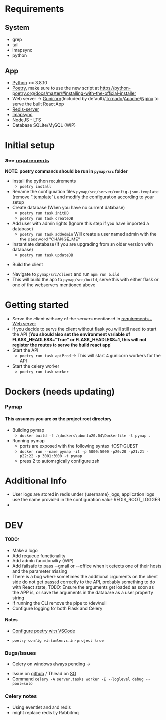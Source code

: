 # Requirements

## System
* grep
* tail
* imapsync
* python

## App
* [Python](https://www.python.org/) >= 3.8.10
* [Poetry](https://python-poetry.org/), make sure to use the new script at https://python-poetry.org/docs/master/#installing-with-the-official-installer
* Web server -> [Gunicorn](https://gunicorn.org/)(Included by default)/[Tornado](https://www.tornadoweb.org/en/stable/)/[Apache](https://www.apache.org/)/[Nginx](https://www.nginx.com/) to serve the built React App
* [Redis-server](https://redis.com/)
* [Imapsync](https://github.com/imapsync/imapsync)
* NodeJS - LTS
* Database SQLite/MySQL (WIP)

# Initial setup
### See [requirements](#requirements)
**NOTE: poetry commands should be run in `pymap/src` folder**

- Install the python requirements
  * `poetry install`
- Rename the configuration files `pymap/src/server/config.json.template` (remove ".template"), and modify the configuration according to your setup
- Create database (When you have no current database)
  * `poetry run task initDB`
  * `poetry run task createDB`
- Add user with admin rights (Ignore this step if you have imported a database)
  * `poetry run task addAdmin` Will create a user named admin with the the password "CHANGE_ME"
- Instantiate database (If you are upgrading from an older version with database)
  * `poetry run task updateDB`
* Build the client
 - Navigate to `pymap/src/client` and run `npm run build`
 - This will build the app to `pymap/src/build`, serve this with either flask or one of the webservers mentioned above

# Getting started

* Serve the client with any of the servers mentioned in [requirements - Web server](#requirements)
* if you decide to serve the client without flask you will still need to start the API (**You should also set the environment variable of FLASK_HEADLESS="True" or FLASK_HEADLESS=1, this will not register the routes to serve the build react app**)
* Start the API
  - `poetry run task apiProd` -> This will start 4 gunicorn workers for the API
* Start the celery worker
  - `poetry run task worker`


# Dockers (needs updating)

### Pymap

#### This assumes you are on the project root directory

* Building pymap
  - `docker build -f .\dockers\ubuntu20.04\Dockerfile -t pymap .`
* Running pymap
  - ports are exposed with the following syntax HOST:GUEST
  - `docker run --name pymap -it -p 5000:5000 -p20:20 -p21:21 -p22:22 -p 3001:3000 -t pymap`
  - press 2 to automagically configure zsh

# Additional Info

* User logs are stored in redis under {username}_logs, application logs use the name provided in the configuration value REDIS_ROOT_LOGGER
* 

# DEV

#### TODO:
* Make a logo
* Add requeue functionality
* Add admin functionality (WIP)
* Add failsafe to pass --gmail or --office when it detects one of their hosts and the parameter missing
* There is a bug where sometimes the additional arguments on the client side do not get passed correctly to the API,
  probably something to do with React state, TODO: Ensure the arguments get loaded as soon as the APP is, or save the arguments
  in the database as a user property string 
* If running the CLI remove the pipe to /dev/null
* Configure logging for both Flask and Celery

#### Notes

* [Configure poetry with VSCode](https://stackoverflow.com/a/64434542) 
 - `poetry config virtualenvs.in-project true`

### Bugs/Issues

- Celery on windows always pending ->
 * Issue on [github](https://github.com/celery/celery/issues/2146) / Thread on [SO](https://stackoverflow.com/a/27358974)
 * Command `celery -A server.tasks worker -E --loglevel debug --pool=solo`

### Celery notes
* Using eventlet and and redis
* might replace redis by Rabbitmq